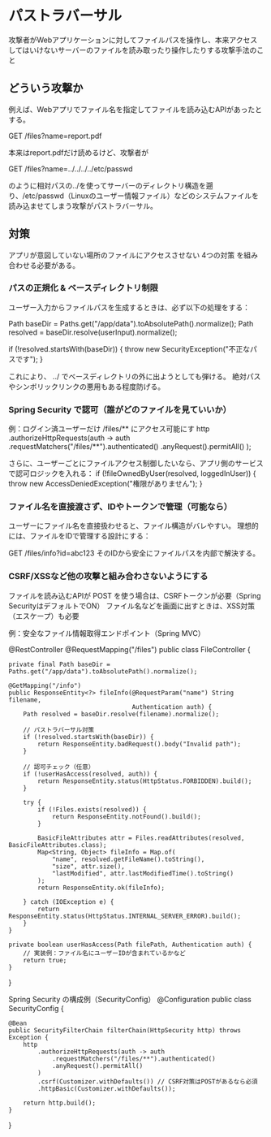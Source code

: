 # パストラバーサル
攻撃者がWebアプリケーションに対してファイルパスを操作し、本来アクセスしてはいけないサーバーのファイルを読み取ったり操作したりする攻撃手法のこと

## どういう攻撃か
例えば、Webアプリでファイル名を指定してファイルを読み込むAPIがあったとする。

GET /files?name=report.pdf

本来はreport.pdfだけ読めるけど、攻撃者が

GET /files?name=../../../../etc/passwd

のように相対パスの../を使ってサーバーのディレクトリ構造を遡り、/etc/passwd（Linuxのユーザー情報ファイル）などのシステムファイルを読み込ませてしまう攻撃がパストラバーサル。

## 対策
アプリが意図していない場所のファイルにアクセスさせない
4つの対策 を組み合わせる必要がある。

### パスの正規化 & ベースディレクトリ制限
ユーザー入力からファイルパスを生成するときは、必ず以下の処理をする：

Path baseDir = Paths.get("/app/data").toAbsolutePath().normalize();
Path resolved = baseDir.resolve(userInput).normalize();

if (!resolved.startsWith(baseDir)) {
    throw new SecurityException("不正なパスです");
}

これにより、
../ でベースディレクトリの外に出ようとしても弾ける。
絶対パスやシンボリックリンクの悪用もある程度防げる。



### Spring Security で認可（誰がどのファイルを見ていいか）
例：ログイン済ユーザーだけ /files/** にアクセス可能にす
http
  .authorizeHttpRequests(auth -> auth
    .requestMatchers("/files/**").authenticated()
    .anyRequest().permitAll()
  );

さらに、ユーザーごとにファイルアクセス制御したいなら、アプリ側のサービスで認可ロジックを入れる：
if (!fileOwnedByUser(resolved, loggedInUser)) {
    throw new AccessDeniedException("権限がありません");
}



### ファイル名を直接渡さず、IDやトークンで管理（可能なら）
ユーザーにファイル名を直接扱わせると、ファイル構造がバレやすい。
理想的には、ファイルをIDで管理する設計にする：

GET /files/info?id=abc123
そのIDから安全にファイルパスを内部で解決する。

### CSRF/XSSなど他の攻撃と組み合わさないようにする

ファイルを読み込むAPIが POST を使う場合は、CSRFトークンが必要（Spring SecurityはデフォルトでON）
ファイル名などを画面に出すときは、XSS対策（エスケープ）も必要


例：安全なファイル情報取得エンドポイント（Spring MVC）

@RestController
@RequestMapping("/files")
public class FileController {

    private final Path baseDir = Paths.get("/app/data").toAbsolutePath().normalize();

    @GetMapping("/info")
    public ResponseEntity<?> fileInfo(@RequestParam("name") String filename,
                                      Authentication auth) {
        Path resolved = baseDir.resolve(filename).normalize();

        // パストラバーサル対策
        if (!resolved.startsWith(baseDir)) {
            return ResponseEntity.badRequest().body("Invalid path");
        }

        // 認可チェック（任意）
        if (!userHasAccess(resolved, auth)) {
            return ResponseEntity.status(HttpStatus.FORBIDDEN).build();
        }

        try {
            if (!Files.exists(resolved)) {
                return ResponseEntity.notFound().build();
            }

            BasicFileAttributes attr = Files.readAttributes(resolved, BasicFileAttributes.class);
            Map<String, Object> fileInfo = Map.of(
                "name", resolved.getFileName().toString(),
                "size", attr.size(),
                "lastModified", attr.lastModifiedTime().toString()
            );
            return ResponseEntity.ok(fileInfo);

        } catch (IOException e) {
            return ResponseEntity.status(HttpStatus.INTERNAL_SERVER_ERROR).build();
        }
    }

    private boolean userHasAccess(Path filePath, Authentication auth) {
        // 実装例：ファイル名にユーザーIDが含まれているかなど
        return true;
    }
}


Spring Security の構成例（SecurityConfig）
@Configuration
public class SecurityConfig {

    @Bean
    public SecurityFilterChain filterChain(HttpSecurity http) throws Exception {
        http
            .authorizeHttpRequests(auth -> auth
                .requestMatchers("/files/**").authenticated()
                .anyRequest().permitAll()
            )
            .csrf(Customizer.withDefaults()) // CSRF対策はPOSTがあるなら必須
            .httpBasic(Customizer.withDefaults());

        return http.build();
    }
}
